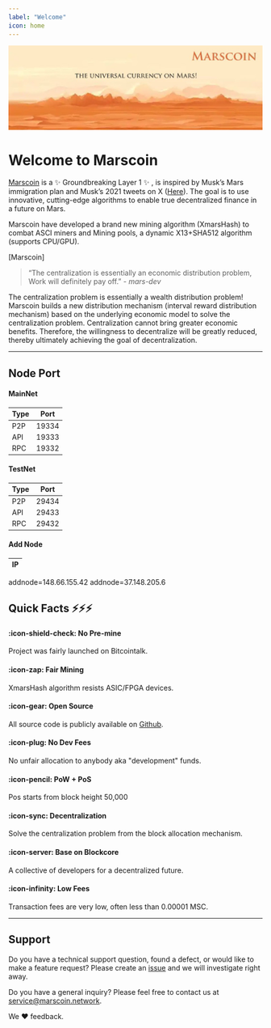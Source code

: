```yaml
---
label: "Welcome"
icon: home
---
```

![](/static/banner.png)

# Welcome to Marscoin

[Marscoin](https://marscoin.network/) is a :sparkles: Groundbreaking Layer 1 :sparkles: , is inspired by Musk’s Mars immigration plan and Musk’s 2021 tweets on X ([Here](https://x.com/elonmusk/status/1361709250561642498)). The goal is to use innovative, cutting-edge algorithms to enable true decentralized finance in a future on Mars.

Marscoin have developed a brand new mining algorithm (XmarsHash) to combat ASCI miners and Mining pools, a dynamic X13+SHA512 algorithm (supports CPU/GPU).

[Marscoin]
> “The centralization is essentially an economic distribution problem,\
> Work will definitely pay off.” *- mars-dev*

The centralization problem is essentially a wealth distribution problem! Marscoin builds a new distribution mechanism (interval reward distribution mechanism) based on the underlying economic model to solve the centralization problem. Centralization cannot bring greater economic benefits. Therefore, the willingness to decentralize will be greatly reduced, thereby ultimately achieving the goal of decentralization.

---

## Node Port

#### MainNet

Type   | Port
:---   | :---:
P2P | 19334
API | 19333
RPC | 19332

#### TestNet

Type   | Port
:---   | :---:
P2P | 29434
API | 29433
RPC | 29432

#### Add Node

IP |
:---    |
addnode=148.66.155.42
addnode=37.148.205.6


## Quick Facts :zap::zap::zap:

#### :icon-shield-check: No Pre-mine

Project was fairly launched on Bitcointalk.

#### :icon-zap: Fair Mining

XmarsHash algorithm resists ASIC/FPGA devices.

#### :icon-gear: Open Source

All source code is publicly available on [Github](https://github.com/marscoinnetwork).

#### :icon-plug: No Dev Fees

No unfair allocation to anybody aka "development" funds.

#### :icon-pencil: PoW + PoS

Pos starts from block height 50,000

#### :icon-sync: Decentralization

Solve the centralization problem from the block allocation mechanism.

#### :icon-server: Base on Blockcore

A collective of developers for a decentralized future.

#### :icon-infinity: Low Fees

Transaction fees are very low, often less than 0.00001 MSC.

---

## Support

Do you have a technical support question, found a defect, or would like to make a feature request? Please create an [issue](https://discord.gg/HSk92SEM83) and we will investigate right away.

Do you have a general inquiry? Please feel free to contact us at service@marscoin.network.

We :heart: feedback.
